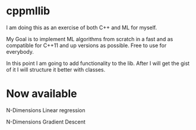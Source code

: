 # cppmllib
I am doing this as an exercise of both C++ and ML for myself.

My Goal is to implement ML algorithms from scratch in a fast and as compatible for C++11 and up versions as possible.
Free to use for everybody.

In this point I am going to add functionality to the lib. After I will get the gist of it I will structure it better with classes.

# Now available
N-Dimensions Linear regression

N-Dimensions Gradient Descent 

